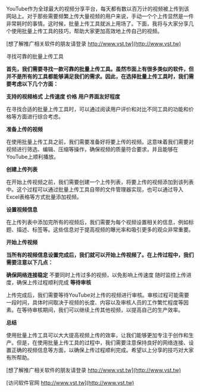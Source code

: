 YouTube作为全球最大的视频分享平台，每天都有数以百万计的视频被上传到该网站上。对于那些需要频繁上传大量视频的用户来说，手动一个个上传显然是一件非常耗时的事情。这时候，批量上传工具就派上用场了。下面，我将与大家分享几个使用批量上传工具的技巧，帮助大家更加高效地上传自己的视频。

[想了解推广相关软件的朋友请登录 http://www.vst.tw](http://www.vst.tw)

寻找可靠的批量上传工具

**首先，我们需要寻找一款可靠的批量上传工具。虽然市面上有很多类似的软件，但并不是所有的工具都能够满足我们的需求。因此，在选择批量上传工具时，我们需要考虑以下几个方面：**

**支持的视频格式**
**上传速度**
**价格**
**用户界面友好程度**

在寻找合适的批量上传工具时，可以通过阅读用户评价和对比不同工具的功能和价格等方面进行综合考虑。

**准备上传的视频**

在使用批量上传工具之前，我们需要准备好将要上传的视频。这意味着我们需要对视频进行筛选、编辑、压缩等操作，确保视频的质量符合要求，并且能够在YouTube上顺利播放。

**创建上传列表**

在开始上传视频之前，我们需要创建一个上传列表，将要上传的视频添加到该列表中。这个过程可以通过批量上传工具自带的文件管理器实现，也可以通过导入Excel表格等方式批量添加视频。

**设置视频信息**

在上传列表中添加完所有的视频后，我们需要为每个视频设置相关的信息，例如标题、描述、标签等。这些信息对于提高视频的曝光率和吸引更多的观众非常重要。

**开始上传视频**

**当所有的视频信息设置完成后，我们就可以开始上传视频了。在上传过程中，我们需要注意以下几点：**

**确保网络连接稳定**
不要同时上传过多的视频，以免影响上传速度
随时监控上传进度，确保上传过程顺利完成
**等待审核**

上传完成后，我们需要等待YouTube对上传的视频进行审核。审核过程可能需要一段时间，具体时间取决于视频的长度、内容以及审核人员的工作繁忙程度等因素。在等待审核期间，我们可以继续上传其他视频，以提高自己的生产效率。

**总结**

使用批量上传工具可以大大提高视频上传的效率，让我们能够更加专注于创作和生产。但是，在使用批量上传工具的过程中，我们需要注意保持良好的网络连接、设置正确的视频信息等方面，以确保上传过程顺利完成。希望以上分享的技巧对大家有所帮助。

[想了解推广相关软件的朋友请登录 http://www.vst.tw](http://www.vst.tw)


[访问软件官网 http://www.vst.tw](http://www.vst.tw)

